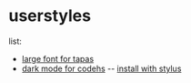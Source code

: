 # userstyles

list:

- [large font for tapas](https://github.com/starchyunderscore/userstyles/blob/main/styles/larger_font_for_tapas_writing_episodes.css)
- [dark mode for codehs](https://github.com/starchyunderscore/userstyles/blob/main/styles/codehs-dark-mode.user.css) -- [install with stylus](https://github.com/starchyunderscore/userstyles/raw/main/styles/codehs-dark-mode.user.css)
